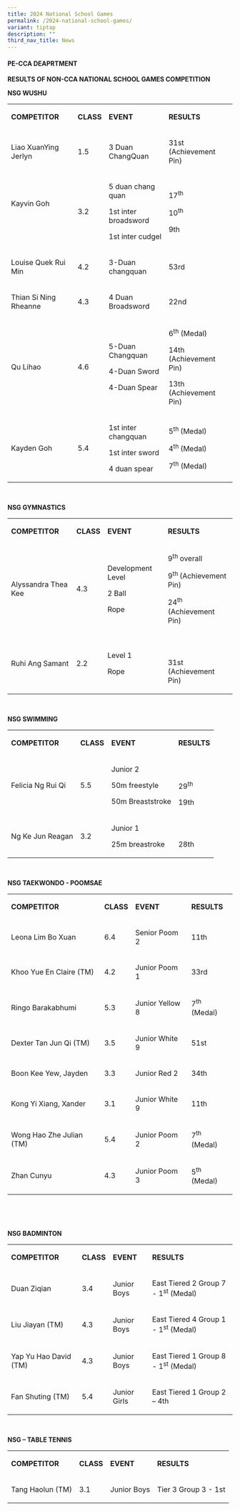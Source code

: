 ```yaml
---
title: 2024 National School Games
permalink: /2024-national-school-games/
variant: tiptap
description: ""
third_nav_title: News
---
```

<h4><strong>PE-CCA DEAPRTMENT</strong></h4>
<p></p>
<p><strong>RESULTS OF NON-CCA NATIONAL SCHOOL GAMES COMPETITION</strong>
</p>
<p></p>
<p><strong>NSG WUSHU</strong>
</p>
<table style="minWidth: 100px">
<colgroup>
<col>
<col>
<col>
<col>
</colgroup>
<tbody>
<tr>
<td rowspan="1" colspan="1">
<p><strong>COMPETITOR</strong>
</p>
</td>
<td rowspan="1" colspan="1">
<p><strong>CLASS</strong>
</p>
</td>
<td rowspan="1" colspan="1">
<p><strong>EVENT</strong>
</p>
</td>
<td rowspan="1" colspan="1">
<p><strong>RESULTS</strong>
</p>
</td>
</tr>
<tr>
<td rowspan="1" colspan="1">
<p>Liao XuanYing Jerlyn</p>
</td>
<td rowspan="1" colspan="1">
<p>1.5</p>
</td>
<td rowspan="1" colspan="1">
<p>3 Duan ChangQuan</p>
</td>
<td rowspan="1" colspan="1">
<p>31st (Achievement Pin)</p>
</td>
</tr>
<tr>
<td rowspan="1" colspan="1">
<p>Kayvin Goh</p>
<p><strong>&nbsp;</strong>
</p>
</td>
<td rowspan="1" colspan="1">
<p>3.2</p>
</td>
<td rowspan="1" colspan="1">
<p>5 duan chang quan</p>
<p>1st inter broadsword</p>
<p>1st inter cudgel</p>
</td>
<td rowspan="1" colspan="1">
<p>17<sup>th</sup>
</p>
<p>10<sup>th</sup>
</p>
<p>9th</p>
</td>
</tr>
<tr>
<td rowspan="1" colspan="1">
<p>Louise Quek Rui Min</p>
</td>
<td rowspan="1" colspan="1">
<p>4.2</p>
</td>
<td rowspan="1" colspan="1">
<p>3-Duan changquan</p>
</td>
<td rowspan="1" colspan="1">
<p>53rd</p>
</td>
</tr>
<tr>
<td rowspan="1" colspan="1">
<p>Thian Si Ning Rheanne</p>
</td>
<td rowspan="1" colspan="1">
<p>4.3</p>
</td>
<td rowspan="1" colspan="1">
<p>4 Duan Broadsword</p>
</td>
<td rowspan="1" colspan="1">
<p>22nd</p>
</td>
</tr>
<tr>
<td rowspan="1" colspan="1">
<p>Qu Lihao</p>
</td>
<td rowspan="1" colspan="1">
<p>4.6</p>
</td>
<td rowspan="1" colspan="1">
<p>5-Duan Changquan</p>
<p></p>
<p>4-Duan Sword</p>
<p></p>
<p>4-Duan Spear</p>
</td>
<td rowspan="1" colspan="1">
<p>6<sup>th</sup> (Medal)</p>
<p>14th (Achievement Pin)</p>
<p>13th (Achievement Pin)</p>
</td>
</tr>
<tr>
<td rowspan="1" colspan="1">
<p>Kayden Goh</p>
</td>
<td rowspan="1" colspan="1">
<p>5.4</p>
</td>
<td rowspan="1" colspan="1">
<p>1st inter changquan
<br>
</p>
<p>1st inter sword
<br>
</p>
<p>4 duan spear</p>
</td>
<td rowspan="1" colspan="1">
<p>5<sup>th </sup>(Medal)</p>
<p></p>
<p>4<sup>th </sup>(Medal)</p>
<p></p>
<p>7<sup>th</sup> (Medal)</p>
</td>
</tr>
</tbody>
</table>
<p><strong>&nbsp;</strong>
</p>
<p><strong>NSG GYMNASTICS</strong>
</p>
<table style="minWidth: 100px">
<colgroup>
<col>
<col>
<col>
<col>
</colgroup>
<tbody>
<tr>
<td rowspan="1" colspan="1">
<p><strong>COMPETITOR</strong>
</p>
</td>
<td rowspan="1" colspan="1">
<p><strong>CLASS</strong>
</p>
</td>
<td rowspan="1" colspan="1">
<p><strong>EVENT</strong>
</p>
</td>
<td rowspan="1" colspan="1">
<p><strong>RESULTS</strong>
</p>
</td>
</tr>
<tr>
<td rowspan="1" colspan="1">
<p>Alyssandra Thea Kee</p>
</td>
<td rowspan="1" colspan="1">
<p>4.3</p>
</td>
<td rowspan="1" colspan="1">
<p>Development Level</p>
<p>2 Ball</p>
<p>Rope</p>
</td>
<td rowspan="1" colspan="1">
<p>9<sup>th</sup> overall</p>
<p>9<sup>th </sup>(Achievement Pin)</p>
<p>24<sup>th</sup> (Achievement Pin)</p>
</td>
</tr>
<tr>
<td rowspan="1" colspan="1">
<p>Ruhi Ang Samant</p>
</td>
<td rowspan="1" colspan="1">
<p>2.2</p>
</td>
<td rowspan="1" colspan="1">
<p>Level 1</p>
<p>Rope</p>
</td>
<td rowspan="1" colspan="1">
<p>&nbsp;</p>
<p>31st (Achievement Pin)</p>
</td>
</tr>
</tbody>
</table>
<p><strong>&nbsp;</strong>
</p>
<p><strong>NSG SWIMMING</strong>
</p>
<table style="minWidth: 100px">
<colgroup>
<col>
<col>
<col>
<col>
</colgroup>
<tbody>
<tr>
<td rowspan="1" colspan="1">
<p><strong>COMPETITOR</strong>
</p>
</td>
<td rowspan="1" colspan="1">
<p><strong>CLASS</strong>
</p>
</td>
<td rowspan="1" colspan="1">
<p><strong>EVENT</strong>
</p>
</td>
<td rowspan="1" colspan="1">
<p><strong>RESULTS</strong>
</p>
</td>
</tr>
<tr>
<td rowspan="1" colspan="1">
<p>Felicia Ng Rui Qi</p>
</td>
<td rowspan="1" colspan="1">
<p>5.5</p>
</td>
<td rowspan="1" colspan="1">
<p>Junior 2</p>
<p>50m freestyle
<br>
</p>
<p>50m Breaststroke</p>
</td>
<td rowspan="1" colspan="1">
<p>&nbsp;</p>
<p>29<sup>th</sup>
</p>
<p></p>
<p>19th</p>
</td>
</tr>
<tr>
<td rowspan="1" colspan="1">
<p>Ng Ke Jun Reagan</p>
</td>
<td rowspan="1" colspan="1">
<p>3.2</p>
</td>
<td rowspan="1" colspan="1">
<p>Junior 1</p>
<p>25m breastroke</p>
</td>
<td rowspan="1" colspan="1">
<p>&nbsp;</p>
<p>28th</p>
</td>
</tr>
</tbody>
</table>
<p><strong>&nbsp;</strong>
</p>
<p><strong>NSG TAEKWONDO - POOMSAE</strong>
</p>
<table style="minWidth: 100px">
<colgroup>
<col>
<col>
<col>
<col>
</colgroup>
<tbody>
<tr>
<td rowspan="1" colspan="1">
<p><strong>COMPETITOR</strong>
</p>
</td>
<td rowspan="1" colspan="1">
<p><strong>CLASS</strong>
</p>
</td>
<td rowspan="1" colspan="1">
<p><strong>EVENT</strong>
</p>
</td>
<td rowspan="1" colspan="1">
<p><strong>RESULTS</strong>
</p>
</td>
</tr>
<tr>
<td rowspan="1" colspan="1">
<p>Leona Lim Bo Xuan</p>
</td>
<td rowspan="1" colspan="1">
<p>6.4</p>
</td>
<td rowspan="1" colspan="1">
<p>Senior Poom 2</p>
</td>
<td rowspan="1" colspan="1">
<p>11th&nbsp;</p>
</td>
</tr>
<tr>
<td rowspan="1" colspan="1">
<p>Khoo Yue En Claire (TM)</p>
</td>
<td rowspan="1" colspan="1">
<p>4.2</p>
</td>
<td rowspan="1" colspan="1">
<p>Junior Poom 1</p>
</td>
<td rowspan="1" colspan="1">
<p>33rd</p>
</td>
</tr>
<tr>
<td rowspan="1" colspan="1">
<p>Ringo Barakabhumi</p>
</td>
<td rowspan="1" colspan="1">
<p>5.3</p>
</td>
<td rowspan="1" colspan="1">
<p>Junior Yellow 8</p>
</td>
<td rowspan="1" colspan="1">
<p>7<sup>th</sup> (Medal)</p>
</td>
</tr>
<tr>
<td rowspan="1" colspan="1">
<p>Dexter Tan Jun Qi (TM)</p>
</td>
<td rowspan="1" colspan="1">
<p>3.5</p>
</td>
<td rowspan="1" colspan="1">
<p>Junior White 9</p>
</td>
<td rowspan="1" colspan="1">
<p>51st</p>
</td>
</tr>
<tr>
<td rowspan="1" colspan="1">
<p>Boon Kee Yew, Jayden</p>
</td>
<td rowspan="1" colspan="1">
<p>3.3</p>
</td>
<td rowspan="1" colspan="1">
<p>Junior Red 2</p>
</td>
<td rowspan="1" colspan="1">
<p>34th</p>
</td>
</tr>
<tr>
<td rowspan="1" colspan="1">
<p>Kong Yi Xiang, Xander</p>
</td>
<td rowspan="1" colspan="1">
<p>3.1</p>
</td>
<td rowspan="1" colspan="1">
<p>Junior White 9</p>
</td>
<td rowspan="1" colspan="1">
<p>11th</p>
</td>
</tr>
<tr>
<td rowspan="1" colspan="1">
<p>Wong Hao Zhe Julian (TM)</p>
</td>
<td rowspan="1" colspan="1">
<p>5.4</p>
</td>
<td rowspan="1" colspan="1">
<p>Junior Poom 2</p>
</td>
<td rowspan="1" colspan="1">
<p>7<sup>th</sup> (Medal)</p>
</td>
</tr>
<tr>
<td rowspan="1" colspan="1">
<p>Zhan Cunyu</p>
</td>
<td rowspan="1" colspan="1">
<p>4.3</p>
</td>
<td rowspan="1" colspan="1">
<p>Junior Poom 3</p>
</td>
<td rowspan="1" colspan="1">
<p>5<sup>th</sup> (Medal)</p>
</td>
</tr>
</tbody>
</table>
<p><strong>&nbsp;</strong>
</p>
<p><strong>&nbsp;</strong>
</p>
<p><strong>NSG BADMINTON</strong>
</p>
<table style="minWidth: 100px">
<colgroup>
<col>
<col>
<col>
<col>
</colgroup>
<tbody>
<tr>
<td rowspan="1" colspan="1">
<p><strong>COMPETITOR</strong>
</p>
</td>
<td rowspan="1" colspan="1">
<p><strong>CLASS</strong>
</p>
</td>
<td rowspan="1" colspan="1">
<p><strong>EVENT</strong>
</p>
</td>
<td rowspan="1" colspan="1">
<p><strong>RESULTS</strong>
</p>
</td>
</tr>
<tr>
<td rowspan="1" colspan="1">
<p>Duan Ziqian</p>
</td>
<td rowspan="1" colspan="1">
<p>3.4</p>
</td>
<td rowspan="1" colspan="1">
<p>Junior Boys</p>
</td>
<td rowspan="1" colspan="1">
<p>East Tiered 2 Group 7 - 1<sup>st</sup> (Medal)</p>
</td>
</tr>
<tr>
<td rowspan="1" colspan="1">
<p>Liu Jiayan (TM)</p>
</td>
<td rowspan="1" colspan="1">
<p>4.3</p>
</td>
<td rowspan="1" colspan="1">
<p>Junior Boys</p>
</td>
<td rowspan="1" colspan="1">
<p>East Tiered 4 Group 1 - 1<sup>st</sup> (Medal)</p>
</td>
</tr>
<tr>
<td rowspan="1" colspan="1">
<p>Yap Yu Hao David (TM)</p>
</td>
<td rowspan="1" colspan="1">
<p>4.3</p>
</td>
<td rowspan="1" colspan="1">
<p>Junior Boys</p>
</td>
<td rowspan="1" colspan="1">
<p>East Tiered 1 Group 8 - 1<sup>st</sup> (Medal)</p>
</td>
</tr>
<tr>
<td rowspan="1" colspan="1">
<p>Fan Shuting (TM)</p>
</td>
<td rowspan="1" colspan="1">
<p>5.4</p>
</td>
<td rowspan="1" colspan="1">
<p>Junior Girls</p>
</td>
<td rowspan="1" colspan="1">
<p>East Tiered 1 Group 2 – 4th</p>
</td>
</tr>
</tbody>
</table>
<p><strong>&nbsp;</strong>
</p>
<p><strong>NSG – TABLE TENNIS</strong>
</p>
<table style="minWidth: 100px">
<colgroup>
<col>
<col>
<col>
<col>
</colgroup>
<tbody>
<tr>
<td rowspan="1" colspan="1">
<p><strong>COMPETITOR</strong>
</p>
</td>
<td rowspan="1" colspan="1">
<p><strong>CLASS</strong>
</p>
</td>
<td rowspan="1" colspan="1">
<p><strong>EVENT</strong>
</p>
</td>
<td rowspan="1" colspan="1">
<p><strong>RESULTS</strong>
</p>
</td>
</tr>
<tr>
<td rowspan="1" colspan="1">
<p>Tang Haolun (TM)</p>
</td>
<td rowspan="1" colspan="1">
<p>3.1</p>
</td>
<td rowspan="1" colspan="1">
<p>Junior Boys</p>
</td>
<td rowspan="1" colspan="1">
<p>Tier 3 Group 3 - 1st</p>
</td>
</tr>
</tbody>
</table>
<p><strong>&nbsp;</strong>
</p>
<p><strong>&nbsp;</strong>
</p>
<p></p>